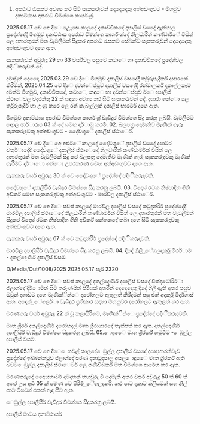 01. අපරාධ රැසකට අවශ්‍ය කර සිටි සැකකරුවන් දෙදෙදෙකු අත්අඩංගුවට - මීගමුව දකාට්ඨාස අපරාධ විමශ්‍ශෙ කාර්ශංශ්‍ර්.

2025.05.17 වෙ අෙ දිෙ උෙෑසෙ කාලදේ දකාච්චිකදේ දපාලිස් වසදේ ඇත්ගාල ප්‍රදේශ්‍දේදී මීගමුව දකාට්ඨාස අපරාධ විමශ්‍ශෙ කාර්ශංශ්‍දේ නිලධාරීන් කණ්ඩාර්ේ විසින් ලෙ දතාරතුරක් මත වැටලීමක් සිදුකර අපරාධ රැසකට සේබන්ධ සැකකරුවන් දෙදෙදෙකු අත්අඩංගුවට දගෙ ඇත.

සැකකරුවන් අවුරුදු 29 හා 33 වර්ස්වල පසුවෙ කටාෙ හා දකාච්චිකදේ ප්‍රදේශ්‍වල පදිංිකරුවන් දේ.

දමාවුන් දෙදෙො 2025.03.29 වෙ දිෙ මීගමුව දපාලිස් වසදේදී ර්තුරුපැදිර්ක් දසාරකේ කිරීමක්, 2025.04.25 වෙ දිෙ දවන්ෙප්පුව දපාලිස් වසදේදී රන්මාලර්ක් දකාල්ලකෑම දමන්ම මීගමුව, දකාච්චිකදේ, කටාෙ, කඳාෙ හා දවන්ෙප්පුව ර්ෙ දපාලිස් ස්ථාෙවල වදරන්තු 22 ක් සඳහා අවශ්‍ය කර සිටි සැකකරුවන් දේ. දසාරා ගන්ො ලෙ ර්තුරුපැදිර් හා උණු කරෙ ලෙ රන් කැබැල්ලක් දපාලිස් භාරර්ට දගෙ ඇත.

මීගමුව දකාට්ඨාස අපරාධ විමශ්‍ශෙ කාර්ශංශ්‍ර් වැඩිදුර විමශ්‍ශෙ සිදු කරනු ලබයි. වැටලීමට අොල ඡාර්ාරූප 03 ක් දේ සමඟ දර්ාමු කරමි. 02. බලපත්‍ර දොමැතිව මැණික් ගැරූ සැකකරුදවකු අත්අඩංගුවට - දෙෝවශුේ දපාලිස් ස්ථාෙර්.

2025.05.17 වෙ දිෙ අෙ අළුර්ේ කාලදේ දෙෝවශුේ දපාලිස් වසදේ දපාට්ර වතුර්ාදේදී දෙෝවශුේ දපාලිස් ස්ථාෙදේ නිලධාරීන් කණ්ඩාර්මක් විසින් ලෙ දතාරතුරක් මත වැටලීමක් සිදු කර බලපත්‍ර දොමැතිව මැණික් ගැරූ සැකකරුදවකු මැණික් ගැරීමට දර්ාො ගන්ො උපරකරණ සමඟ අත්අඩංගුවට දගෙ ඇත.

සැකකරු වර්ස අවුරුදු 30 ක් වෙ දෙෝවශුේ ප්‍රදේශ්‍දේ පදිංිකරුදවකි.

දෙෝවශුේ දපාලිසිර් වැඩිදුර විමශ්‍ශෙ සිදු කරනු ලබයි. 03. විදෙස් රටක නිෂ්පාදිත ගිනි අවිර්ක් සමඟ සැකකරුදවකු අත්අඩංගුවට - මාරවිල දපාලිස් ස්ථාෙර්.

2025.05.17 වෙ අෙ දිෙ සවස් කාලදේ මාරවිල දපාලිස් වසදේ කටුදන්රිර් ප්‍රදේශ්‍දේදී මාරවිල දපාලිස් ස්ථාෙදේ නිලධාරීන් කණ්ඩාර්මක් විසින් ලෙ දතාරතුරක් මත වැටලීමක් සිදුකර විදෙස් රටක නිෂ්පාදිත ගිනි අවිර්ක් සන්තකදේ තබා දගෙ සිටි සැකකරුදවකු අත්අඩංගුවට දගෙ ඇත.

සැකකරු වර්ස අවුරුදු 67 ක් වෙ කටුදන්රිර් ප්‍රදේශ්‍දේ පදිංිකරුදවකි.

මාරවිල දපාලිසිර් වැඩිදුර විමශ්‍ශෙ සිදු කරනු ලබයි. 04. දිදේ ගිලී ුේගලදර්කු මිර්ර්ාම - දතල්දෙණිර් දපාලිස් වසම.

D/Media/Out/1008/2025 2025.05.17 පැර් 2320

2025.05.17 වෙ අෙ දිෙ සවස් කාලදේ දතල්දෙණිර් දපාලිස් වසදේ වික්දටෝරිර්ා ජලාශ්‍දේ දිර් ොමින් සිටි තරුණයින් පිරිසක් අතරින් දෙදෙදෙකු දිදේ ගිලී ඇති අතර පසුව ඔවුන් දගාඩට දගෙ මැණික්ින්ෙ දරෝහලට ඇතුලත් කිරීදමන් පසු එක් අදර්කු මිර්දගාස් ඇත. අදෙක් ුේගලර්ා වැඩිදුර ප්‍රතිකාර සඳහා මහනුවර දරෝහලට ඇතුලත් කර ඇත.

මරණකරු වර්ස අවුරුදු 22 ක් වූ කලාසිරිගම, මැණික්ින්ෙ ප්‍රදේශ්‍දේ පදිංිකරුදවකි.

මෘත ශ්‍රීරර් දතල්දෙණිර් දරෝහදල් මෘත ශ්‍රීරාගාරදේ තැන්පත් කර ඇත. දතල්දෙණිර් දපාලිසිර් වැඩිදුර විමශ්‍ශෙ සිදුකරනු ලබයි. 05. ොඳුෙෙ මෘත ශ්‍රීරර්ක් හමුවීම - ෙඹුල්ල දපාලිස් වසම.

2025.05.17 වෙ අෙ දිෙ ෙහවල් කාලදේ ෙඹුල්ල දපාලිස් වසදේ දපාදහාරන්වැව ප්‍රදේශ්‍දේ ඉබ්බන්කටුව ජලාශ්‍දේ පරණ දතාටුදපාල අසල ොඳුෙෙ මෘත ශ්‍රීරර්ක් ඇති බවට ෙඹුල්ල දපාලිස් ස්ථාෙර්ට ලෙ පණිවිඩර්ක් මත විමශ්‍ශෙ ආරේභ කර ඇත.

මරණකරුදේ අෙෙයතාවර් දමදතක් තහවුරු වී දොමැති අතර වර්ස අවුරුදු 50 ත් 60 ත් අතර උස අඩි 05 ක් පමණ වෙ පිරිමි ුේගලදර්කි. කළු පාට දකාට කලිසමක් සහ නිල් පාට ටීෂටශ් එකක් ඇඳ සිට ඇත.

ෙඹුල්ල දපාලිසිර් වැඩිදුර විමශ්‍ශෙ සිදුකරනු ලබයි.

දපාලිස් මාධය දකාට්ඨාසර්